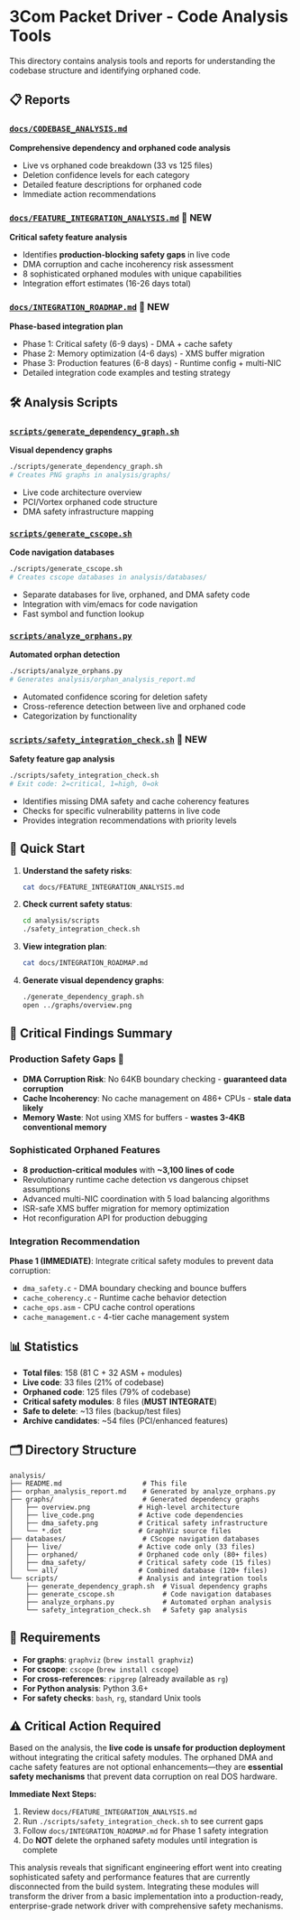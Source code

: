 # 3Com Packet Driver - Code Analysis Tools

This directory contains analysis tools and reports for understanding the codebase structure and identifying orphaned code.

## 📋 Reports

### [`docs/CODEBASE_ANALYSIS.md`](../docs/CODEBASE_ANALYSIS.md)
**Comprehensive dependency and orphaned code analysis**
- Live vs orphaned code breakdown (33 vs 125 files)
- Deletion confidence levels for each category
- Detailed feature descriptions for orphaned code
- Immediate action recommendations

### [`docs/FEATURE_INTEGRATION_ANALYSIS.md`](../docs/FEATURE_INTEGRATION_ANALYSIS.md) 🔴 **NEW**
**Critical safety feature analysis**
- Identifies **production-blocking safety gaps** in live code
- DMA corruption and cache incoherency risk assessment
- 8 sophisticated orphaned modules with unique capabilities
- Integration effort estimates (16-26 days total)

### [`docs/INTEGRATION_ROADMAP.md`](../docs/INTEGRATION_ROADMAP.md) 🔴 **NEW**
**Phase-based integration plan**
- Phase 1: Critical safety (6-9 days) - DMA + cache safety
- Phase 2: Memory optimization (4-6 days) - XMS buffer migration  
- Phase 3: Production features (6-8 days) - Runtime config + multi-NIC
- Detailed integration code examples and testing strategy

## 🛠️ Analysis Scripts

### [`scripts/generate_dependency_graph.sh`](scripts/generate_dependency_graph.sh)
**Visual dependency graphs**
```bash
./scripts/generate_dependency_graph.sh
# Creates PNG graphs in analysis/graphs/
```
- Live code architecture overview
- PCI/Vortex orphaned code structure
- DMA safety infrastructure mapping

### [`scripts/generate_cscope.sh`](scripts/generate_cscope.sh)
**Code navigation databases**
```bash
./scripts/generate_cscope.sh
# Creates cscope databases in analysis/databases/
```
- Separate databases for live, orphaned, and DMA safety code
- Integration with vim/emacs for code navigation
- Fast symbol and function lookup

### [`scripts/analyze_orphans.py`](scripts/analyze_orphans.py) 
**Automated orphan detection**
```bash
./scripts/analyze_orphans.py
# Generates analysis/orphan_analysis_report.md
```
- Automated confidence scoring for deletion safety
- Cross-reference detection between live and orphaned code
- Categorization by functionality

### [`scripts/safety_integration_check.sh`](scripts/safety_integration_check.sh) 🔴 **NEW**
**Safety feature gap analysis**
```bash
./scripts/safety_integration_check.sh
# Exit code: 2=critical, 1=high, 0=ok
```
- Identifies missing DMA safety and cache coherency features
- Checks for specific vulnerability patterns in live code
- Provides integration recommendations with priority levels

## 🎯 Quick Start

1. **Understand the safety risks**:
   ```bash
   cat docs/FEATURE_INTEGRATION_ANALYSIS.md
   ```

2. **Check current safety status**:
   ```bash
   cd analysis/scripts
   ./safety_integration_check.sh
   ```

3. **View integration plan**:
   ```bash
   cat docs/INTEGRATION_ROADMAP.md
   ```

4. **Generate visual dependency graphs**:
   ```bash
   ./generate_dependency_graph.sh
   open ../graphs/overview.png
   ```

## 🚨 Critical Findings Summary

### Production Safety Gaps 🔴
- **DMA Corruption Risk**: No 64KB boundary checking - **guaranteed data corruption**
- **Cache Incoherency**: No cache management on 486+ CPUs - **stale data likely**
- **Memory Waste**: Not using XMS for buffers - **wastes 3-4KB conventional memory**

### Sophisticated Orphaned Features
- **8 production-critical modules** with **~3,100 lines of code**
- Revolutionary runtime cache detection vs dangerous chipset assumptions
- Advanced multi-NIC coordination with 5 load balancing algorithms
- ISR-safe XMS buffer migration for memory optimization
- Hot reconfiguration API for production debugging

### Integration Recommendation
**Phase 1 (IMMEDIATE)**: Integrate critical safety modules to prevent data corruption:
- `dma_safety.c` - DMA boundary checking and bounce buffers
- `cache_coherency.c` - Runtime cache behavior detection
- `cache_ops.asm` - CPU cache control operations
- `cache_management.c` - 4-tier cache management system

## 📊 Statistics

- **Total files**: 158 (81 C + 32 ASM + modules)
- **Live code**: 33 files (21% of codebase)
- **Orphaned code**: 125 files (79% of codebase)
- **Critical safety modules**: 8 files (**MUST INTEGRATE**)
- **Safe to delete**: ~13 files (backup/test files)
- **Archive candidates**: ~54 files (PCI/enhanced features)

## 🗂️ Directory Structure

```
analysis/
├── README.md                    # This file
├── orphan_analysis_report.md    # Generated by analyze_orphans.py
├── graphs/                      # Generated dependency graphs
│   ├── overview.png            # High-level architecture
│   ├── live_code.png           # Active code dependencies
│   ├── dma_safety.png          # Critical safety infrastructure
│   └── *.dot                   # GraphViz source files
├── databases/                   # CScope navigation databases
│   ├── live/                   # Active code only (33 files)
│   ├── orphaned/               # Orphaned code only (80+ files) 
│   ├── dma_safety/             # Critical safety code (15 files)
│   └── all/                    # Combined database (120+ files)
└── scripts/                    # Analysis and integration tools
    ├── generate_dependency_graph.sh  # Visual dependency graphs
    ├── generate_cscope.sh            # Code navigation databases
    ├── analyze_orphans.py            # Automated orphan analysis
    └── safety_integration_check.sh   # Safety gap analysis
```

## 🔧 Requirements

- **For graphs**: `graphviz` (`brew install graphviz`)
- **For cscope**: `cscope` (`brew install cscope`)  
- **For cross-references**: `ripgrep` (already available as `rg`)
- **For Python analysis**: Python 3.6+
- **For safety checks**: `bash`, `rg`, standard Unix tools

## ⚠️ Critical Action Required

Based on the analysis, the **live code is unsafe for production deployment** without integrating the critical safety modules. The orphaned DMA and cache safety features are not optional enhancements—they are **essential safety mechanisms** that prevent data corruption on real DOS hardware.

**Immediate Next Steps:**
1. Review `docs/FEATURE_INTEGRATION_ANALYSIS.md` 
2. Run `./scripts/safety_integration_check.sh` to see current gaps
3. Follow `docs/INTEGRATION_ROADMAP.md` for Phase 1 safety integration
4. Do **NOT** delete the orphaned safety modules until integration is complete

This analysis reveals that significant engineering effort went into creating sophisticated safety and performance features that are currently disconnected from the build system. Integrating these modules will transform the driver from a basic implementation into a production-ready, enterprise-grade network driver with comprehensive safety mechanisms.
